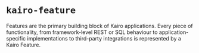# `kairo-feature`

Features are the primary building block of Kairo applications.
Every piece of functionality,
from framework-level REST or SQL behaviour
to application-specific implementations
to third-party integrations
is represented by a Kairo Feature.
